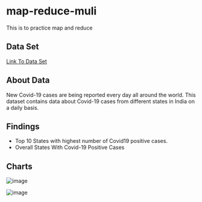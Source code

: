 # map-reduce-muli
This is to practice map and reduce
## Data Set ##
[Link To Data Set](https://www.kaggle.com/sudalairajkumar/covid19-in-india/version/237)

## About Data ##
New Covid-19 cases are being reported every day all around the world. This dataset contains data about Covid-19 cases from different states in India on a daily basis.

## Findings ##
- Top 10 States with highest number of Covid19 positive cases.
-  Overall States With Covid-19 Positive Cases

## Charts ##
![image](https://user-images.githubusercontent.com/77706824/152489533-06613284-91e4-4764-b637-941863b4db8c.png)


![image](https://user-images.githubusercontent.com/77706824/152489623-72d39337-b344-4207-a4f5-24a3e315e5e8.png)



